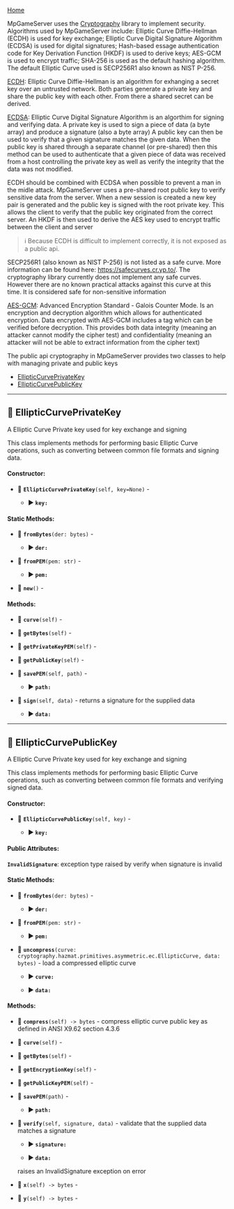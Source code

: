 [Home](../README.md)




MpGameServer uses the [Cryptography](https://cryptography.io) library to implement security.
Algorithms used by MpGameServer include: Elliptic Curve Diffie-Hellman (ECDH) is used for key exchange;
Elliptic Curve Digital Signature Algorithm (ECDSA) is used for digital signatures;
Hash-based essage authentication code for Key Derivation Function (HKDF) is used to derive keys;
AES-GCM is used to encrypt traffic;
SHA-256 is used as the default hashing algorithm.
The default Elliptic Curve used is SECP256R1 also known as NIST P-256.

[ECDH](https://en.wikipedia.org/wiki/Elliptic-curve_Diffie%E2%80%93Hellman): Elliptic Curve Diffie-Hellman is an algorithm for exhanging a secret key over an untrusted network.
Both parties generate a private key and share the public key with each other. From there a shared
secret can be derived.

[ECDSA](https://en.wikipedia.org/wiki/Elliptic_Curve_Digital_Signature_Algorithm): Elliptic Curve Digital Signature Algorithm is an algorthim for signing and verifying data.
A private key is used to sign a piece of data (a byte array) and produce a signature (also a byte array)
A public key can then be used to verify that a given signature matches the given data. When the
public key is shared through a separate channel (or pre-shared) then this method can be used
to authenticate that a given piece of data was received from a host controlling the private key
as well as verify the integrity that the data was not modified.

ECDH should be combined with ECDSA when possible to prevent a man in the midle attack.
MpGameServer uses a pre-shared root public key to verify sensitive data from the server.
When a new session is created a new key pair is generated and the public key is signed
with the root private key. This allows the client to verify that the public key
originated from the correct server. An HKDF is then used to derive the AES key used to encrypt
traffic between the client and server

> :information_source: Because ECDH is difficult to implement correctly, it is not exposed as a public api.

SECP256R1 (also known as NIST P-256) is not listed as a safe curve.
More information can be found here: https://safecurves.cr.yp.to/.
The cryptography library currently does not implement any safe curves.
However there are no known practical attacks against this curve at this time.
It is considered safe for non-sensitive information

[AES-GCM](https://en.wikipedia.org/wiki/Galois/Counter_Mode): Advanced Encryption Standard - Galois Counter Mode.
Is an encryption and decryption algorithm which allows for authenticated encryption.
Data encrypted with AES-GCM includes a tag which can be verified before decryption.
This provides both data integrity (meaning an attacker cannot modify the cipher test) and confidentiality (meaning an attacker
will not be able to extract information from the cipher text)

The public api cryptography in MpGameServer provides two classes to help with managing private and public keys

* [EllipticCurvePrivateKey](#ellipticcurveprivatekey)
* [EllipticCurvePublicKey](#ellipticcurvepublickey)
---
## :large_blue_diamond: EllipticCurvePrivateKey
A Elliptic Curve Private key used for key exchange and signing

This class implements methods for performing basic Elliptic Curve operations, such as converting between common file formats and signing data.




#### Constructor:

* :small_blue_diamond: **`EllipticCurvePrivateKey`**`(self, key=None)` - 

  * **:arrow_forward: `key:`** 

#### Static Methods:

* :small_blue_diamond: **`fromBytes`**`(der: bytes)` - 

  * **:arrow_forward: `der:`** 
* :small_blue_diamond: **`fromPEM`**`(pem: str)` - 

  * **:arrow_forward: `pem:`** 
* :small_blue_diamond: **`new`**`()` - 

#### Methods:

* :small_blue_diamond: **`curve`**`(self)` - 
* :small_blue_diamond: **`getBytes`**`(self)` - 
* :small_blue_diamond: **`getPrivateKeyPEM`**`(self)` - 
* :small_blue_diamond: **`getPublicKey`**`(self)` - 
* :small_blue_diamond: **`savePEM`**`(self, path)` - 

  * **:arrow_forward: `path:`** 
* :small_blue_diamond: **`sign`**`(self, data)` - returns a signature for the supplied data

  * **:arrow_forward: `data:`** 

  

---
## :large_blue_diamond: EllipticCurvePublicKey
A Elliptic Curve Private key used for key exchange and signing

This class implements methods for performing basic Elliptic Curve operations, such as converting between common file formats and verifying signed data.




#### Constructor:

* :small_blue_diamond: **`EllipticCurvePublicKey`**`(self, key)` - 

  * **:arrow_forward: `key:`** 

#### Public Attributes:

**`InvalidSignature`**: exception type raised by verify when signature is invalid


#### Static Methods:

* :small_blue_diamond: **`fromBytes`**`(der: bytes)` - 

  * **:arrow_forward: `der:`** 
* :small_blue_diamond: **`fromPEM`**`(pem: str)` - 

  * **:arrow_forward: `pem:`** 
* :small_blue_diamond: **`uncompress`**`(curve: cryptography.hazmat.primitives.asymmetric.ec.EllipticCurve, data: bytes)` - load a compressed elliptic curve

  * **:arrow_forward: `curve:`** 

  * **:arrow_forward: `data:`** 

  


#### Methods:

* :small_blue_diamond: **`compress`**`(self) -> bytes` - compress elliptic curve public key as defined in ANSI X9.62 section 4.3.6

  

* :small_blue_diamond: **`curve`**`(self)` - 
* :small_blue_diamond: **`getBytes`**`(self)` - 
* :small_blue_diamond: **`getEncryptionKey`**`(self)` - 
* :small_blue_diamond: **`getPublicKeyPEM`**`(self)` - 
* :small_blue_diamond: **`savePEM`**`(path)` - 

  * **:arrow_forward: `path:`** 
* :small_blue_diamond: **`verify`**`(self, signature, data)` - validate that the supplied data matches a signature

  * **:arrow_forward: `signature:`** 

  * **:arrow_forward: `data:`** 

  raises an InvalidSignature exception on error

  

* :small_blue_diamond: **`x`**`(self) -> bytes` - 
* :small_blue_diamond: **`y`**`(self) -> bytes` - 
